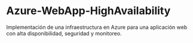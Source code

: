# Azure-WebApp-HighAvailability
Implementación de una infraestructura en Azure para una aplicación web con alta disponibilidad, seguridad y monitoreo.
